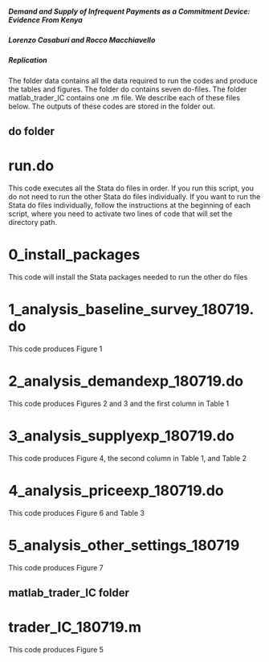 ##### Demand and Supply of Infrequent Payments as a Commitment Device: Evidence From Kenya
##### Lorenzo Casaburi and Rocco Macchiavello
##### Replication 

The folder data contains all the data required to run the codes and produce the tables and figures. The folder do contains seven do-files. The folder matlab_trader_IC contains one .m file. We describe each of these files below. The outputs of these codes are stored in the folder out. 


## do folder

# run.do
This code executes all the Stata do files in order. If you run this script, you do not need to run the other Stata do files individually.
If you want to run the Stata do files individually, follow the instructions at the beginning of each script, where you need to activate two lines of code that will set the directory path. 

# 0_install_packages
This code will install the Stata packages needed to run the other do files

# 1_analysis_baseline_survey_180719.do
This code produces Figure 1

# 2_analysis_demandexp_180719.do
This code produces Figures 2 and 3 and the first column in Table 1

# 3_analysis_supplyexp_180719.do
This code produces Figure 4, the second column in Table 1, and Table 2

# 4_analysis_priceexp_180719.do
This code produces Figure 6 and Table 3

# 5_analysis_other_settings_180719
This code produces Figure 7


## matlab_trader_IC folder

# trader_IC_180719.m
This code produces Figure 5
